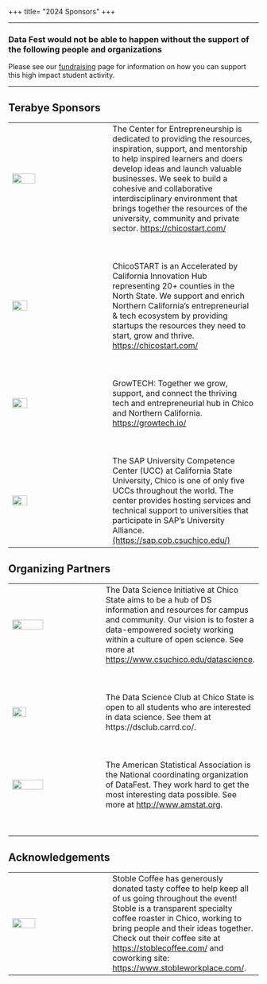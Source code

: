 +++
title= "2024 Sponsors"
+++


----

### Data Fest would not be able to happen without the support of the following people and organizations

Please see our [fundraising](../fundraising/) page for information on how you can support this high impact student activity. 

----

## Terabye Sponsors


<table border="0" align="center">
<colgroup>
<col width="40%" />
<col width="60%" />
</colgroup>

  <tbody>
 <tr>
    <td align="left" markdown="span"><img src="../img/clients/CFE_BUS_wildcat_horizontal.png" style="width:50%"></img></td>
    <td>The Center for Entrepreneurship is dedicated to providing the resources, inspiration, support, and mentorship to help inspired learners and doers develop ideas and launch valuable businesses. We seek to build a cohesive and collaborative interdisciplinary environment that brings together the resources of the university, community and private sector.
        <a href ="https://chicostart.com/">https://chicostart.com/</a></td>
  </tr>
  
  
  <tr><td height= "50"> </td> <td></td></tr>
 
 <tr>
    <td align="left" markdown="span"><img src="../img/clients/cs_logo_stacked.png" style="width:40%"></img></td>
    <td>ChicoSTART is an Accelerated by California Innovation Hub representing 20+ counties in the North State. We support and enrich Northern California’s entrepreneurial & tech ecosystem by providing startups the resources they need to start, grow and thrive. 
        <a href ="https://chicostart.com/">https://chicostart.com/</a></td>
  </tr>
  
  <tr><td height= "50"> </td> <td></td></tr>

  <tr>
    <td align="left" markdown="span"><img src="../img/clients/gt_logo_stacked.png" style="width:40%"></img></td>
    <td> GrowTECH: Together we grow, support, and connect the thriving tech and entrepreneurial hub in Chico and Northern California.
        <a href ="https://growtech.io//">https://growtech.io/</a></td>
  </tr>
  

  <tr><td height= "50"> </td> <td></td></tr>

  <tr>
    <td align="left" markdown="span"><img src="../img/clients/sap.jpeg" style="width:40%"></img></td>
    <td> The SAP University Competence Center (UCC) at California State University, Chico is one of only five UCCs throughout the world. The center provides hosting services and technical support to universities that participate in SAP’s University Alliance.
        <a href ="https://sap.cob.csuchico.edu/">(https://sap.cob.csuchico.edu/)</a></td>
  </tr>
  
  </tbody>
</table>


## Organizing Partners

<table border="0" align="center">
<colgroup>
<col width="40%" />
<col width="60%" />
</colgroup>

  <tbody>
    <tr>
    <td><img src="../img/clients/DSI_Logo_Horizontal_Small.jpg" style="width:60%"></img></td>
    <td> The Data Science Initiative at Chico State aims to be a hub of DS information and resources for campus and community. Our vision is to foster a data-empowered society working within a culture of open science. See more at <a href="https://www.csuchico.edu/datascience">https://www.csuchico.edu/datascience</a>. </td>
  </tr>
  
  <tr><td height= "50"> </td> <td></td></tr>
  
  <tr>
    <td><img src="../img/clients/dsclub.png" style="width:40%"></img></td>
    <td> The Data Science Club at Chico State is open to all students who are interested in data science. See them at https://dsclub.carrd.co/</a>. </td>
  </tr>

  <tr><td height= "50"> </td> <td></td></tr>
  
   <tr>
    <td><img src="../img/clients/asa_logo.jpg" style="width:60%"></img></td>
    <td>The American Statistical Association is the National coordinating organization of DataFest. 
        They work hard to get the most interesting data possible. 
        See more at <a href="http://www.amstat.org">http://www.amstat.org</a>. </td>
  </tr>
  
  <tr><td height= "50"> </td> <td></td></tr>
    
  </tbody>
</table>


## Acknowledgements


<table border="0" align="center">
<colgroup>
<col width="40%" />
<col width="60%" />
</colgroup>

   <tbody>
   <tr>
   <td align="left" markdown="span"><img src="../img/clients/StobleLogo.png" style="width:50%"></img></td>
    <td> Stoble Coffee has generously donated tasty coffee to help keep all of us going throughout the event! Stoble is a transparent specialty coffee roaster in Chico, working to bring people and their ideas together. Check out their coffee site at <a href="https://stoblecoffee.com/">https://stoblecoffee.com/</a> and coworking site: <a href="https://www.stobleworkplace.com/">https://www.stobleworkplace.com/</a>. </td>
        </tr>
        </tbody>
</table>
